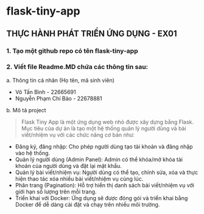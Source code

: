 # flask-tiny-app

## __THỰC HÀNH PHÁT TRIỂN ỨNG DỤNG - EX01__ <br>

### __1. Tạo một github repo có tên flask-tiny-app__  
### __2. Viết file Readme.MD chứa các thông tin sau:__   
a. Thông tin cá nhân (Họ tên, mã sinh viên)    
- Võ Tấn Bình - 22665691    
- Nguyễn Phạm Chí Bảo - 22678881
      
b. Mô tả project  
> Flask Tiny App là một ứng dụng web nhỏ được xây dựng bằng Flask. Mục tiêu của dự án là tạo một hệ thống quản lý người dùng và bài viết/nhiệm vụ với các chức năng cơ bản như:  
- Đăng ký, đăng nhập: Cho phép người dùng tạo tài khoản và đăng nhập vào hệ thống.  
- Quản lý người dùng (Admin Panel): Admin có thể khóa/mở khóa tài khoản của người dùng và đặt lại mật khẩu.  
- Quản lý bài viết/nhiệm vụ: Người dùng có thể tạo, chỉnh sửa, xóa và thực hiện thao tác xóa nhiều bài viết/nhiệm vụ cùng lúc.  
- Phân trang (Pagination): Hỗ trợ hiển thị danh sách bài viết/nhiệm vụ với giới hạn số lượng trên mỗi trang.  
- Triển khai với Docker: Ứng dụng sẽ được đóng gói và triển khai bằng Docker để dễ dàng cài đặt và chạy trên nhiều môi trường.  
